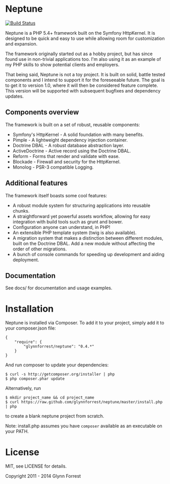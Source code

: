 # Neptune

[![Build Status](https://travis-ci.org/glynnforrest/neptune.png)](https://travis-ci.org/glynnforrest/neptune)

Neptune is a PHP 5.4+ framework built on the Symfony HttpKernel. It is
designed to be quick and easy to use while allowing room for
customization and expansion.

The framework originally started out as a hobby project, but has since
found use in non-trivial applications too. I'm also using it as an
example of my PHP skills to show potential clients and employers.

That being said, Neptune is not a toy project. It is built on solid,
battle tested components and I intend to support it for the
foreseeable future. The goal is to get it to version 1.0, where it
will then be considered feature complete. This version will be
supported with subsequent bugfixes and dependency updates.

## Components overview

The framework is built on a set of robust, reusable components:

* Symfony's HttpKernel - A solid foundation with many benefits.
* Pimple - A lightweight dependency injection container.
* Doctrine DBAL - A robust database abstraction layer.
* ActiveDoctrine - Active record using the Doctrine DBAL.
* Reform - Forms that render and validate with ease.
* Blockade - Firewall and security for the HttpKernel.
* Monolog - PSR-3 compatible Logging.

## Additional features

The framework itself boasts some cool features:

* A robust module system for structuring applications into reusable
  chunks.
* A straightforward yet powerful assets workflow, allowing for easy
  integration with build tools such as grunt and bower.
* Configuration anyone can understand, in PHP!
* An extensible PHP template system (twig is also available).
* A migration system that makes a distinction between different
  modules, built on the Doctrine DBAL. Add a new module without
  affecting the order of other migrations.
* A bunch of console commands for speeding up development and aiding
  deployment.

## Documentation

See docs/ for documentation and usage examples.

# Installation

Neptune is installed via Composer. To add it to your project, simply add it to your
composer.json file:

	{
		"require": {
			"glynnforrest/neptune": "0.4.*"
		}
	}

And run composer to update your dependencies:

	$ curl -s http://getcomposer.org/installer | php
	$ php composer.phar update

Alternatively, run

	$ mkdir project_name && cd project_name
	$ curl https://raw.github.com/glynnforrest/neptune/master/install.php | php

to create a blank neptune project from scratch.

Note: install.php assumes you have `composer` available as an executable on your PATH.

# License

MIT, see LICENSE for details.

Copyright 2011 - 2014 Glynn Forrest
